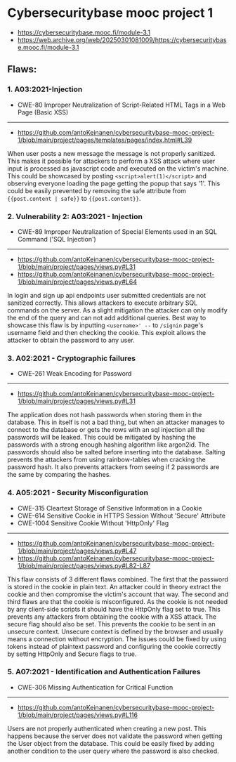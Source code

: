 # Cybersecuritybase mooc project 1

- https://cybersecuritybase.mooc.fi/module-3.1
- https://web.archive.org/web/20250301081009/https://cybersecuritybase.mooc.fi/module-3.1

## Flaws:

### 1. A03:2021-Injection

- CWE-80 Improper Neutralization of Script-Related HTML Tags in a Web Page (Basic XSS)

---

- https://github.com/antoKeinanen/cybersecuritybase-mooc-project-1/blob/main/project/pages/templates/pages/index.html#L39

When user posts a new message the message is not properly sanitized. This makes it possible for attackers to perform a XSS attack where user input is processed as javascript code and executed on the victim's machine. This could be showcased by posting `<script>alert(1)</script>` and observing everyone loading the page getting the popup that says '1'. This could be easily prevented by removing the safe attribute from `{{post.content | safe}}` to `{{post.content}}`.

### 2. Vulnerability 2: A03:2021 - Injection

- CWE-89 Improper Neutralization of Special Elements used in an SQL Command ('SQL Injection')

---

- https://github.com/antoKeinanen/cybersecuritybase-mooc-project-1/blob/main/project/pages/views.py#L31
- https://github.com/antoKeinanen/cybersecuritybase-mooc-project-1/blob/main/project/pages/views.py#L64

In login and sign up api endpoints user submitted credentials are not sanitized correctly. This allows attackers to execute arbitrary SQL commands on the server. As a slight mitigation the attacker can only modify the end of the query and can not add additional queries. Best way to showcase this flaw is by inputting `<username>' --` to `/signin` page's username field and then checking the cookie. This exploit allows the attacker to obtain the password to any user.

### 3. A02:2021 - Cryptographic failures

- CWE-261 Weak Encoding for Password

---

- https://github.com/antoKeinanen/cybersecuritybase-mooc-project-1/blob/main/project/pages/views.py#L31

The application does not hash passwords when storing them in the database. This in itself is not a bad thing, but when an attacker manages to connect to the database or gets the rows with an sql injection all the passwords will be leaked. This could be mitigated by hashing the passwords with a strong enough hashing algorithm like argon2id. The passwords should also be salted before inserting into the database. Salting prevents the attackers from using rainbow-tables when cracking the password hash. It also prevents attackers from seeing if 2 passwords are the same by comparing the hashes.

### 4. A05:2021 - Security Misconfiguration

- CWE-315 Cleartext Storage of Sensitive Information in a Cookie
- CWE-614 Sensitive Cookie in HTTPS Session Without 'Secure' Attribute
- CWE-1004 Sensitive Cookie Without 'HttpOnly' Flag

---

- https://github.com/antoKeinanen/cybersecuritybase-mooc-project-1/blob/main/project/pages/views.py#L47
- https://github.com/antoKeinanen/cybersecuritybase-mooc-project-1/blob/main/project/pages/views.py#L82-L87

This flaw consists of 3 different flaws combined. The first that the password is stored in the cookie in plain text. An attacker could in theory extract the cookie and then compromise the victim's account that way. The second and third flaws are that the cookie is misconfigured. As the cookie is not needed by any client-side scripts it should have the HttpOnly flag set to true. This prevents any attackers from obtaining the cookie with a XSS attack. The secure flag should also be set. This prevents the cookie to be sent in an unsecure context. Unsecure context is defined by the browser and usually means a connection without encryption. The issues could be fixed by using tokens instead of plaintext password and configuring the cookie correctly by setting HttpOnly and Secure flags to true.

### 5. A07:2021 - Identification and Authentication Failures

- CWE-306 Missing Authentication for Critical Function

---

- https://github.com/antoKeinanen/cybersecuritybase-mooc-project-1/blob/main/project/pages/views.py#L116

Users are not properly authenticated when creating a new post. This happens because the server does not validate the password when getting the User object from the database. This could be easily fixed by adding another condition to the user query where the password is also checked.
